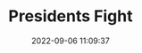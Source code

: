 ---
date: 2022-09-06 11:09:37
title: 'Presidents Fight'	
tags: []

link: https://store.steampowered.com/app/1903440/Presidents_Fight/	


---